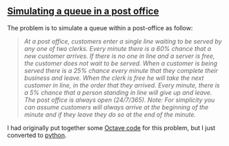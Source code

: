 ## [Simulating a queue in a post office](https://github.com/zerafachris/playGround/tree/master/queueing)

The problem is to simulate a queue within a post-office as follow:

>*At a post office, customers enter a single line waiting to be served by any one of two clerks. Every minute there is a 60% chance that a new customer arrives. If there is no one in line and a server is free, the customer does not wait to be served. When a customer is being served there is a 25% chance every minute that they complete their business and leave. When the clerk is free he will take the next customer in line, in the order that they arrived. Every minute, there is a 5% chance that a person standing in line will give up and leave. The post office is always open (24/7/365). Note: For simplicity you can assume customers will always arrive at the beginning of the minute and if they leave they do so at the end of the minute.*

I had originally put together some [Octave code](https://github.com/zerafachris/playGround/blob/master/queueing/queueing.m) for this problem, but I just converted to [python](https://github.com/zerafachris/playGround/blob/master/queueing/Queueing.ipynb).

